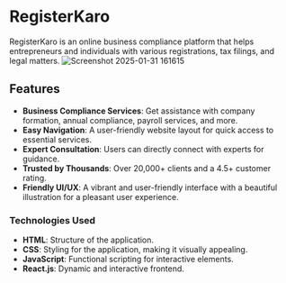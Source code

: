 # RegisterKaro

RegisterKaro is an online business compliance platform that helps entrepreneurs and individuals with various registrations, tax filings, and legal matters. 
![Screenshot 2025-01-31 161615](https://github.com/user-attachments/assets/155ab502-91b8-4813-a09d-f9f82e487616)


## Features

- **Business Compliance Services**: Get assistance with company formation, annual compliance, payroll services, and more.
- **Easy Navigation**: A user-friendly website layout for quick access to essential services.
- **Expert Consultation**: Users can directly connect with experts for guidance.
- **Trusted by Thousands**: Over 20,000+ clients and a 4.5+ customer rating.
- **Friendly UI/UX**: A vibrant and user-friendly interface with a beautiful illustration for a pleasant user experience.


### Technologies Used

- **HTML**: Structure of the application.
- **CSS**: Styling for the application, making it visually appealing.
- **JavaScript**: Functional scripting for interactive elements.
- **React.js**: Dynamic and interactive frontend.
